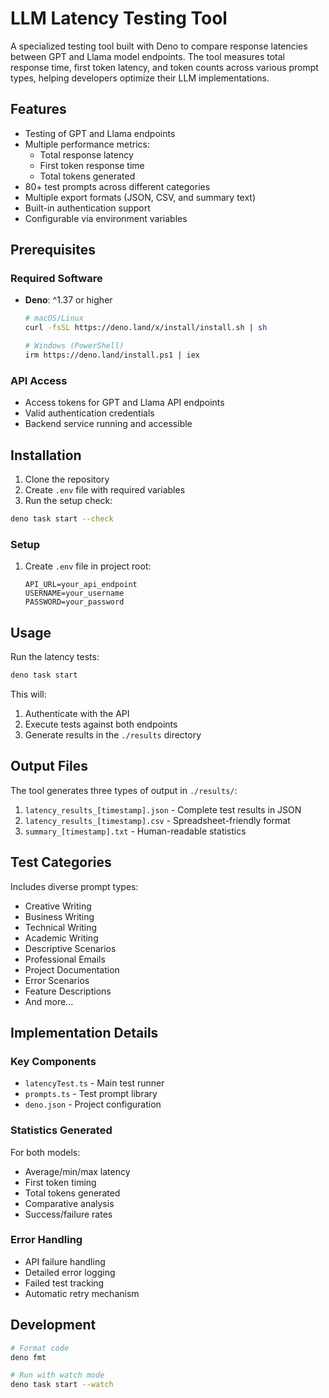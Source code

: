# LLM Latency Testing Tool

A specialized testing tool built with Deno to compare response latencies between GPT and Llama model endpoints. The tool measures total response time, first token latency, and token counts across various prompt types, helping developers optimize their LLM implementations.

## Features

- Testing of GPT and Llama endpoints
- Multiple performance metrics:
  - Total response latency
  - First token response time
  - Total tokens generated
- 80+ test prompts across different categories
- Multiple export formats (JSON, CSV, and summary text)
- Built-in authentication support
- Configurable via environment variables

## Prerequisites

### Required Software

- **Deno**: ^1.37 or higher

  ```bash
  # macOS/Linux
  curl -fsSL https://deno.land/x/install/install.sh | sh

  # Windows (PowerShell)
  irm https://deno.land/install.ps1 | iex
  ```

### API Access

- Access tokens for GPT and Llama API endpoints
- Valid authentication credentials
- Backend service running and accessible

## Installation

1. Clone the repository
2. Create `.env` file with required variables
3. Run the setup check:

```bash
deno task start --check
```

### Setup

1. Create `.env` file in project root:

   ```env
   API_URL=your_api_endpoint
   USERNAME=your_username
   PASSWORD=your_password
   ```

## Usage

Run the latency tests:

```bash
deno task start
```

This will:

1. Authenticate with the API
2. Execute tests against both endpoints
3. Generate results in the `./results` directory

## Output Files

The tool generates three types of output in `./results/`:

1. `latency_results_[timestamp].json` - Complete test results in JSON
2. `latency_results_[timestamp].csv` - Spreadsheet-friendly format
3. `summary_[timestamp].txt` - Human-readable statistics

## Test Categories

Includes diverse prompt types:

- Creative Writing
- Business Writing
- Technical Writing
- Academic Writing
- Descriptive Scenarios
- Professional Emails
- Project Documentation
- Error Scenarios
- Feature Descriptions
- And more...

## Implementation Details

### Key Components

- `latencyTest.ts` - Main test runner
- `prompts.ts` - Test prompt library
- `deno.json` - Project configuration

### Statistics Generated

For both models:

- Average/min/max latency
- First token timing
- Total tokens generated
- Comparative analysis
- Success/failure rates

### Error Handling

- API failure handling
- Detailed error logging
- Failed test tracking
- Automatic retry mechanism

## Development

```bash
# Format code
deno fmt

# Run with watch mode
deno task start --watch
```
